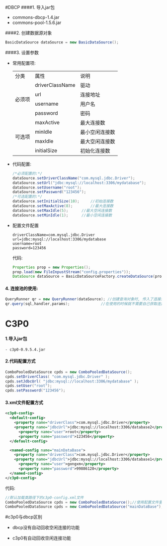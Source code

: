 #DBCP
 ####1. 导入jar包
   - commons-dbcp-1.4.jar
   - commons-pool-1.5.6.jar

####2. 创建数据源对象

   ```java
   BasicDataSource dataSource = new BasicDataSource();
   ```

####3. 设置参数

   - 常用配置项:

     <table>
         <tr>
         	<td>分类</td>
             <td>属性</td>
             <td>说明</td>
         </tr>
         <tr><td rowspan='4'>必须项</td><td>driverClassName</td><td>驱动</td></tr>
         <tr><td>url</td><td>连接地址</td></tr>
         <tr><td>username</td><td>用户名</td></tr>
         <tr><td>password</td><td>密码</td></tr> 
         <tr><td rowspan='4'>可选项</td><td>maxActive</td><td>最大连接数</td></tr>
         <tr><td>minIdle</td><td>最小空闲连接数</td></tr>
         <tr><td>maxIdle</td><td>最大空闲连接数</td></tr>
         <tr><td>initialSize</td><td>初始化连接数</td></tr> 
     </table>
     
   - 代码配置:
   
        ```java
     /*必须配置的:*/
     dataSource.setDriverClassName("com.mysql.jdbc.Driver");
     dataSource.setUrl("jdbc:mysql://localhost:3306/mydatabase");
     dataSource.setUsername("root");
     dataSource.setPassword("123456");
     /*可选配置的:*/
     dataSource.setInitialSize(10); 	//初始连接数
     dataSource.setMaxActive(8);		//最大连接数
     dataSource.setMaxIdle(5);		//最大空闲连接数
     dataSource.setMinIdle(1);		//最小空闲连接数
     ```
   
   - 配置文件配置
   
     ```properties
     driverClassName=com.mysql.jdbc.Driver
     url=jdbc:mysql://localhost:3306/mydatabase
     username=root
     password=123456
     ```
   
     代码:
   
     ```java
     Properties prop = new Properties();
     prop.load(new FileInpustStream("config.properties"));
     DataSource dataSource = BasicDataSourceFactory.createDataSource(prop);
     ```
   
     

#### 4. 连接池的使用:

   ```java
   QueryRunner qr = new QueryRunner(dataSource); //创建查询对象时, 传入了连接池对象
   qr.query(sql,handler,params);              //在使用的时候就不需要自己获取连接了, 自动获取
   ```

   

# C3P0

#### 1.导入jar包

	- c3p0-0.9.5.4.jar

#### 2.代码配置方式

```java
ComboPooledDataSource cpds = new ComboPooledDataSource();
cpds.setDriverClass( "com.mysql.jdbc.Driver" ); 
cpds.setJdbcUrl( "jdbc:mysql://localhost:3306/mydatabase" );
cpds.setUser("root");                                  
cpds.setPassword("123456");                                  
```



#### 3.xml文件配置方式

```xml
<c3p0-config>
  <default-config>
    <property name="driverClass">com.mysql.jdbc.Driver</property>
    <property name="jdbcUrl">jdbc:mysql://localhost:3306/database2</property>
      <property name="user">root</property>
      <property name="password">123456</property>
  </default-config>

  <named-config name="mainDataBase">
    <property name="driverClass">com.mysql.jdbc.Driver</property>
    <property name="jdbcUrl">jdbc:mysql://localhost:3306/database1</property>
      <property name="user">gongxm</property>
      <property name="password">99886128</property>
  </named-config>
</c3p0-config>
```

代码:

```java
//默认加载类路径下的c3p0-config.xml文件
ComboPooledDataSource cpds = new ComboPooledDataSource();//使用配置文件里的default配置
ComboPooledDataSource cpds = new ComboPooledDataSource("mainDataBase");// 使用配置文件中的mainDataBase配置

```



#c3p0与dbcp区别

- dbcp没有自动回收空闲连接的功能

- c3p0有自动回收空闲连接功能


